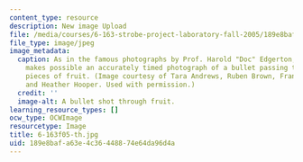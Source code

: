 ```yaml
---
content_type: resource
description: New image Upload
file: /media/courses/6-163-strobe-project-laboratory-fall-2005/189e8bafa63e4c36448874e64da96d4a_6-163f05-th.jpg
file_type: image/jpeg
image_metadata:
  caption: As in the famous photographs by Prof. Harold "Doc" Edgerton, strobe lighting
    makes possible an accurately timed photograph of a bullet passing through two
    pieces of fruit. (Image courtesy of Tara Andrews, Ruben Brown, Francisco Delatorre,
    and Heather Hooper. Used with permission.)
  credit: ''
  image-alt: A bullet shot through fruit.
learning_resource_types: []
ocw_type: OCWImage
resourcetype: Image
title: 6-163f05-th.jpg
uid: 189e8baf-a63e-4c36-4488-74e64da96d4a
---
```

